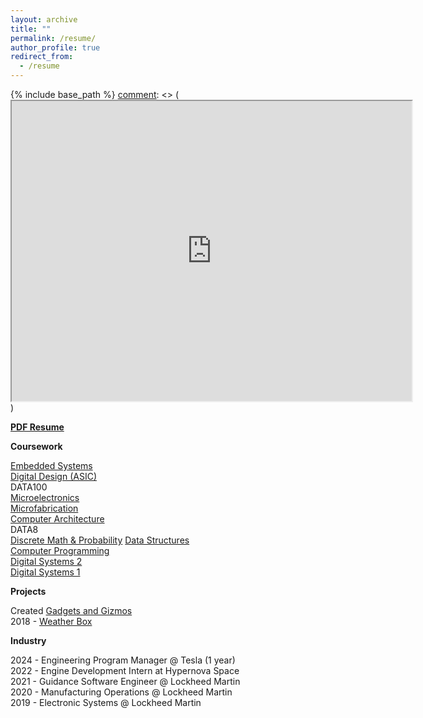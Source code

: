 ```yaml
---
layout: archive
title: ""
permalink: /resume/
author_profile: true
redirect_from:
  - /resume
---
```


[comment]: <> (<meta http-equiv="refresh" content="0; url=https://drive.google.com/file/d/1YTDmHMF5yKJwjE9xgHRStzbapqTyWHEv/view?usp=sharing" />)

{% include base_path %}
[comment]: <> (<iframe src="https://drive.google.com/file/d/1YTDmHMF5yKJwjE9xgHRStzbapqTyWHEv/preview" width="640" height="480" allow="autoplay"></iframe>)


**[PDF Resume](https://drive.google.com/file/d/1YTDmHMF5yKJwjE9xgHRStzbapqTyWHEv/view?usp=sharing)**

**Coursework**

[Embedded Systems](https://www2.eecs.berkeley.edu/Courses/EECS149/) <br />
[Digital Design (ASIC)](https://www2.eecs.berkeley.edu/Courses/EECS151/) <br />
DATA100 <br />
[Microelectronics](https://www2.eecs.berkeley.edu/Courses/EE105/) <br />
[Microfabrication](https://www2.eecs.berkeley.edu/Courses/EE143/) <br />
[Computer Architecture](https://www2.eecs.berkeley.edu/Courses/CS61C/) <br />
DATA8 <br />
[Discrete Math & Probability](https://www2.eecs.berkeley.edu/Courses/CS70/)
[Data Structures](https://www2.eecs.berkeley.edu/Courses/CS61B/) <br />
[Computer Programming](https://www2.eecs.berkeley.edu/Courses/CS61A/) <br />
[Digital Systems 2](https://www2.eecs.berkeley.edu/Courses/EECS16B/) <br />
[Digital Systems 1](https://www2.eecs.berkeley.edu/Courses/EECS16A/)

**Projects**

Created [Gadgets and Gizmos](https://www.hackster.io/milesnash_) <br />
2018 - [Weather Box](https://www.hackster.io/milesnash_/multi-functional-display-for-weather-time-and-date-0827ca) <br />

**Industry**

2024 - Engineering Program Manager @ Tesla (1 year) <br /> 
2022 - Engine Development Intern at Hypernova Space <br />
2021 - Guidance Software Engineer @ Lockheed Martin <br />
2020 - Manufacturing Operations @ Lockheed Martin <br />
2019 - Electronic Systems @ Lockheed Martin <br />




